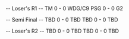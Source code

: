 -- Loser's R1 --
TM  0 - 0 WDG/C9
PSG 0 - 0 G2

-- Semi Final --
TBD 0 - 0 TBD
TBD 0 - 0 TBD

-- Loser's R2 --
TBD 0 - 0 TBD
TBD 0 - 0 TBD

